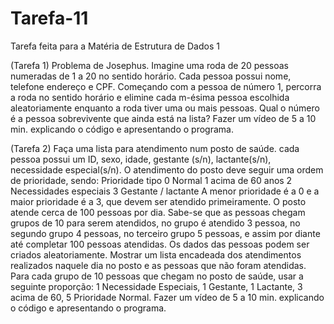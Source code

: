 # Tarefa-11
Tarefa feita para a Matéria de Estrutura de Dados 1 

(Tarefa 1) Problema de Josephus.  Imagine uma roda de 20 pessoas numeradas de 1 a 20 no sentido horário. Cada pessoa possui nome, telefone endereço e CPF. Começando com a pessoa de número 1, percorra a roda no sentido horário e elimine cada m-ésima pessoa escolhida aleatoriamente enquanto a roda tiver uma ou mais pessoas. Qual o número é a pessoa sobrevivente que ainda está na lista? Fazer um vídeo de 5 a 10 min. explicando o código e apresentando o programa.

(Tarefa 2)  Faça uma lista para atendimento num posto de saúde. cada pessoa possui um ID, sexo, idade, gestante (s/n), lactante(s/n), necessidade especial(s/n). O atendimento do posto deve seguir uma ordem de prioridade, sendo:
Prioridade    tipo
0                    Normal
1                    acima de 60 anos
2                    Necessidades especiais
3                    Gestante / lactante
A menor prioridade é a 0 e a maior prioridade é a 3, que devem ser atendido primeiramente. O posto atende cerca de 100 pessoas por dia. Sabe-se que as pessoas chegam grupos de 10 para serem atendidos, no grupo é atendido 3 pessoa, no segundo grupo 4 pessoas, no terceiro grupo 5 pessoas, e assim por diante até completar 100 pessoas atendidas. Os dados das pessoas podem ser criados aleatoriamente. Mostrar um lista encadeada dos atendimentos realizados naquele dia no posto e as pessoas que não foram atendidas. Para cada grupo de 10 pessoas que chegam no posto de saúde, usar a seguinte proporção:  1 Necessidade Especiais, 1 Gestante, 1 Lactante, 3 acima de 60, 5 Prioridade Normal. Fazer um vídeo de 5 a 10 min. explicando o código e apresentando o programa.
